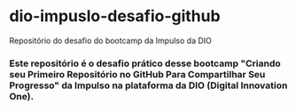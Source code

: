 # dio-impuslo-desafio-github
Repositório do desafio do bootcamp da Impulso da DIO
### Este repositório é o desafio prático desse bootcamp "Criando seu Primeiro Repositório no GitHub Para Compartilhar Seu Progresso" da Impulso na plataforma da DIO (Digital Innovation One).
